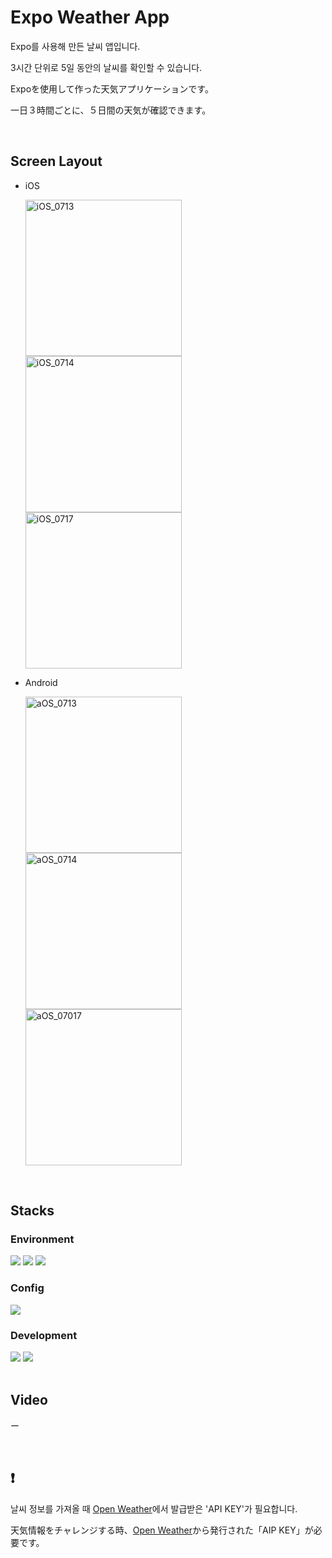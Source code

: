 # Expo Weather App

Expo를 사용해 만든 날씨 앱입니다.

3시간 단위로 5일 동안의 날씨를 확인할 수 있습니다.

Expoを使用して作った天気アプリケーションです。

一日３時間ごとに、５日間の天気が確認できます。


<br/>


## Screen Layout

+ iOS
  <div>
    <img width="250" alt="iOS_0713" src="https://github.com/user-attachments/assets/fc20d540-0954-440d-988a-9f8b457248cf">
    <img width="250" alt="iOS_0714" src="https://github.com/user-attachments/assets/ac8c2584-5e89-4e1a-a524-03c75dc65b13">
    <img width="250" alt="iOS_0717" src="https://github.com/user-attachments/assets/43695ffe-1127-4dd8-9f4d-410e33387c34">
  </div>
  
+ Android
  <div>
    <img width="250" alt="aOS_0713" src="https://github.com/user-attachments/assets/5187363b-23f4-49e8-a4c6-ac8c2235cb5b">
    <img width="250" alt="aOS_0714" src="https://github.com/user-attachments/assets/985504d3-ff45-407f-bef4-32af96947922">
    <img width="250" alt="aOS_07017" src="https://github.com/user-attachments/assets/549a4918-611f-4658-a324-d5a50c89ca04">
  </div>


<br/>


## Stacks

### Environment
<div align=flex-start>
  <img src="https://img.shields.io/badge/VISUAL STUDIO CODE-0678d4?style=for-the-badge&logo=&logoColor=white">
  <img src="https://img.shields.io/badge/git-F05032?style=for-the-badge&logo=git&logoColor=white">
  <img src="https://img.shields.io/badge/github-181717?style=for-the-badge&logo=github&logoColor=white">
</div>

### Config
<img src="https://img.shields.io/badge/npm-CB3837?style=for-the-badge&logo=npm&logoColor=white">

### Development
<div align=flex-start>
  <img src="https://img.shields.io/badge/react-20232b?style=for-the-badge&logo=react&logoColor=61DAFB">
  <img src="https://img.shields.io/badge/expo-000020?style=for-the-badge&logo=expo&logoColor=61DAFB">
</div>


<br/>


## Video
ー


<br/>


## :exclamation:
날씨 정보를 가져올 때 [Open Weather](https://openweathermap.org/)에서 발급받은 'API KEY'가 필요합니다.

天気情報をチャレンジする時、[Open Weather](https://openweathermap.org/)から発行された「AIP KEY」が必要です。
